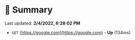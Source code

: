 # 📖 Summary
Last updated: **2/4/2022, 6:28:02 PM**

- `GET` [https://google.com](https://google.com) - **Up** (134ms)
